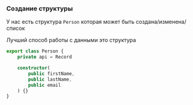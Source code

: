 ### Создание структуры

У нас есть структура `Person` которая может быть создана/изменена/список

Лучший способ работы с данными это структура

```ts
export class Person {
    private api = Record

    constructor(
        public firstName,
        public lastName,
        public email
    ) {}
}
```